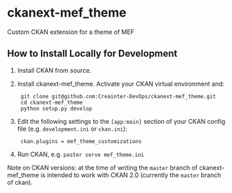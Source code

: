 # ckanext-mef_theme

Custom CKAN extension for a theme of MEF

## How to Install Locally for Development

1. Install CKAN from source.

2. Install ckanext-mef_theme. Activate your CKAN virtual environment and:

        git clone git@github.com:Creainter-DevOps/ckanext-mef_theme.git
        cd ckanext-mef_theme
        python setup.py develop

3. Edit the following settings to the `[app:main]` section of your CKAN config
   file (e.g. `development.ini` or `ckan.ini`):

        ckan.plugins = mef_theme_customizations

4. Run CKAN, e.g. `paster serve mef_theme.ini`

Note on CKAN versions: at the time of writing the `master` branch of
ckanext-mef_theme is intended to work with CKAN 2.0 (currently the `master`
branch of ckan).